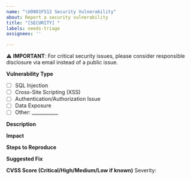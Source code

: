 ```yaml
---
name: "\U0001F512 Security Vulnerability"
about: Report a security vulnerability
title: "[SECURITY] "
labels: needs-triage
assignees: ''

---
```


⚠️ **IMPORTANT**: For critical security issues, please consider responsible disclosure via email instead of a public issue.

**Vulnerability Type**
- [ ] SQL Injection
- [ ] Cross-Site Scripting (XSS)
- [ ] Authentication/Authorization Issue
- [ ] Data Exposure
- [ ] Other: ___________

**Description**

**Impact**

**Steps to Reproduce**

**Suggested Fix**

**CVSS Score (Critical/High/Medium/Low if known)**
Severity:
